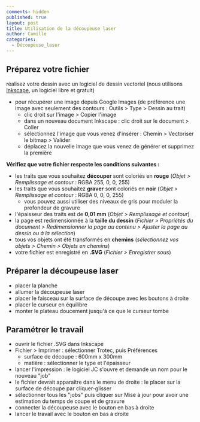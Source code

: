 ```yaml
---
comments: hidden
published: true
layout: post
title: Utilisation de la découpeuse laser
author: Camille
categories:
  - Découpeuse_laser
---
```

## Préparez votre fichier

réalisez votre dessin avec un logiciel de dessin vectoriel (nous utilisons [Inkscape](https://inkscape.org/fr/), un logiciel libre et gratuit)

* pour récupérer une image depuis Google Images (de préférence une image avec seulement des contours : Outils > Type > Dessin au trait)
    * clic droit sur l'image > Copier l'image
    * dans un nouveau document Inkscape : clic droit sur le document > Coller
    * sélectionnez l'image que vous venez d'insérer : Chemin > Vectoriser le bitmap > Valider
    * déplacez la nouvelle image que vous venez de générer et supprimez la première

**Vérifiez que votre fichier respecte les conditions suivantes :**

* les traits que vous souhaitez **découper** sont coloriés en **rouge** (*Objet > Remplissage et contour* : RGBA 255, 0, 0, 255)
* les traits que vous souhaitez **graver** sont coloriés en **noir** (*Objet > Remplissage et contour* : RGBA 0, 0, 0, 255)
	* vous pouvez aussi utiliser des niveaux de gris pour moduler la profondeur de gravure
* l'épaisseur des traits est de **0,01 mm** (*Objet > Remplissage et contour*)
* la page est redimensionnée à la **taille du dessin** (*Fichier > Propriétés du document > Redimensionner la page au contenu > Ajuster la page au dessin ou à la sélection*)
* tous vos objets ont été transformés en **chemins** (*sélectionnez vos objets > Chemin > Objets en chemins*)
* votre fichier est enregistré en **.SVG** (*Fichier > Enregistrer sous*)

## Préparer la découpeuse laser

* placer la planche
* allumer la découpeuse laser
* placer le faisceau sur la surface de découpe avec les boutons à droite
* placer le curseur en équilibre
* monter le plateau doucement jusqu'à ce que le curseur tombe

## Paramétrer le travail

* ouvrir le fichier .SVG dans Inkscape
* Fichier > Imprimer : sélectionner Trotec, puis Préférences
	* surface de découpe : 600mm x 300mm
    * matière : sélectionner le type et l'épaisseur
* lancer l'impression : le logiciel JC s'ouvre et demande un nom pour le nouveau "job"
* le fichier devrait apparaître dans le menu de droite : le placer sur la surface de découpe par cliquer-glisser
* sélectionner tous les "jobs" puis cliquer sur Mise à jour pour avoir une estimation du temps de coupe et de gravure
* connecter la découpeuse avec le bouton en bas à droite
* lancer le travail avec le bouton en bas à droite
